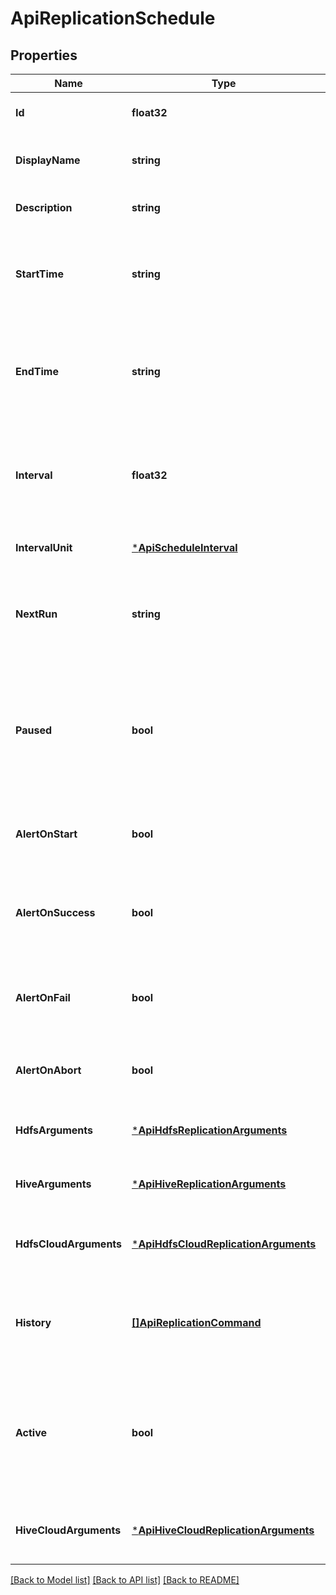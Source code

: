 # ApiReplicationSchedule

## Properties
Name | Type | Description | Notes
------------ | ------------- | ------------- | -------------
**Id** | **float32** | The schedule id. | [optional] [default to null]
**DisplayName** | **string** | The schedule display name. | [optional] [default to null]
**Description** | **string** | The schedule description. | [optional] [default to null]
**StartTime** | **string** | The time at which the scheduled activity is triggered for the first time. | [optional] [default to null]
**EndTime** | **string** | The time after which the scheduled activity will no longer be triggered. | [optional] [default to null]
**Interval** | **float32** | The duration between consecutive triggers of a scheduled activity. | [optional] [default to null]
**IntervalUnit** | [***ApiScheduleInterval**](ApiScheduleInterval.md) | The unit for the repeat interval. | [optional] [default to null]
**NextRun** | **string** | Readonly. The time the scheduled command will run next. | [optional] [default to null]
**Paused** | **bool** | The paused state for the schedule. The scheduled activity will not be triggered as long as the scheduled is paused. | [optional] [default to null]
**AlertOnStart** | **bool** | Whether to alert on start of the scheduled activity. | [optional] [default to null]
**AlertOnSuccess** | **bool** | Whether to alert on successful completion of the scheduled activity. | [optional] [default to null]
**AlertOnFail** | **bool** | Whether to alert on failure of the scheduled activity. | [optional] [default to null]
**AlertOnAbort** | **bool** | Whether to alert on abort of the scheduled activity. | [optional] [default to null]
**HdfsArguments** | [***ApiHdfsReplicationArguments**](ApiHdfsReplicationArguments.md) | Arguments for HDFS replication commands. | [optional] [default to null]
**HiveArguments** | [***ApiHiveReplicationArguments**](ApiHiveReplicationArguments.md) | Arguments for Hive replication commands. | [optional] [default to null]
**HdfsCloudArguments** | [***ApiHdfsCloudReplicationArguments**](ApiHdfsCloudReplicationArguments.md) | Arguments for HDFS cloud replication commands. | [optional] [default to null]
**History** | [**[]ApiReplicationCommand**](ApiReplicationCommand.md) | List of active and/or finished commands for this schedule. | [optional] [default to null]
**Active** | **bool** | Read-only field that is true if this schedule is currently active, false if not. Available since API v11. | [optional] [default to null]
**HiveCloudArguments** | [***ApiHiveCloudReplicationArguments**](ApiHiveCloudReplicationArguments.md) | Arguments for Hive cloud replication commands. | [optional] [default to null]

[[Back to Model list]](../README.md#documentation-for-models) [[Back to API list]](../README.md#documentation-for-api-endpoints) [[Back to README]](../README.md)



